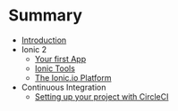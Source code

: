 # Summary

* [Introduction](README.md)
* Ionic 2
  * [Your first App](ionic/ionic_1.md)
  * [Ionic Tools](ionic/ionic_2.md)
  * [The Ionic.io Platform](ionic/ionic_3.md)
* Continuous Integration
  * [Setting up your project with CircleCI](ci/ci_1.md)
